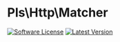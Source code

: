 # Pls\Http\Matcher
[![Software License](https://img.shields.io/badge/license-MIT-brightgreen.svg?style=flat-square)](https://github.com/PHP-library-standards/http-matcher/blob/master/LICENSE)
[![Latest Version](https://img.shields.io/github/release/PHP-library-standards/http-matcher.svg?style=flat-square)](https://github.com/PHP-library-standards/http-matcher/releases)

